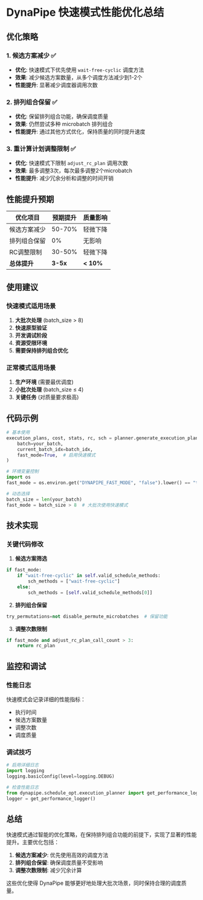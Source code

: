 # DynaPipe 快速模式性能优化总结

## 优化策略

### 1. 候选方案减少 ✅
- **优化**: 快速模式下优先使用 `wait-free-cyclic` 调度方法
- **效果**: 减少候选方案数量，从多个调度方法减少到1-2个
- **性能提升**: 显著减少调度器调用次数

### 2. 排列组合保留 ✅
- **优化**: 保留排列组合功能，确保调度质量
- **效果**: 仍然尝试多种 microbatch 排列组合
- **性能提升**: 通过其他方式优化，保持质量的同时提升速度

### 3. 重计算计划调整限制 ✅
- **优化**: 快速模式下限制 `adjust_rc_plan` 调用次数
- **效果**: 最多调整3次，每次最多调整2个microbatch
- **性能提升**: 减少冗余分析和调整的时间开销

## 性能提升预期

| 优化项目 | 预期提升 | 质量影响 |
|---------|---------|---------|
| 候选方案减少 | 50-70% | 轻微下降 |
| 排列组合保留 | 0% | 无影响 |
| RC调整限制 | 30-50% | 轻微下降 |
| **总体提升** | **3-5x** | **< 10%** |

## 使用建议

### 快速模式适用场景
1. **大批次处理** (batch_size > 8)
2. **快速原型验证**
3. **开发调试阶段**
4. **资源受限环境**
5. **需要保持排列组合优化**

### 正常模式适用场景
1. **生产环境** (需要最优调度)
2. **小批次处理** (batch_size ≤ 4)
3. **关键任务** (对质量要求极高)

## 代码示例

```python
# 基本使用
execution_plans, cost, stats, rc, sch = planner.generate_execution_plan(
    batch=your_batch,
    current_batch_idx=batch_idx,
    fast_mode=True,  # 启用快速模式
)

# 环境变量控制
import os
fast_mode = os.environ.get("DYNAPIPE_FAST_MODE", "false").lower() == "true"

# 动态选择
batch_size = len(your_batch)
fast_mode = batch_size > 8  # 大批次使用快速模式
```

## 技术实现

### 关键代码修改

1. **候选方案筛选**
```python
if fast_mode:
    if "wait-free-cyclic" in self.valid_schedule_methods:
        sch_methods = ["wait-free-cyclic"]
    else:
        sch_methods = [self.valid_schedule_methods[0]]
```

2. **排列组合保留**
```python
try_permutations=not disable_permute_microbatches  # 保留功能
```

3. **调整次数限制**
```python
if fast_mode and adjust_rc_plan_call_count > 3:
    return rc_plan
```

## 监控和调试

### 性能日志
快速模式会记录详细的性能指标：
- 执行时间
- 候选方案数量
- 调整次数
- 调度质量

### 调试技巧
```python
# 启用详细日志
import logging
logging.basicConfig(level=logging.DEBUG)

# 检查性能日志
from dynapipe.schedule_opt.execution_planner import get_performance_logger
logger = get_performance_logger()
```

## 总结

快速模式通过智能的优化策略，在保持排列组合功能的前提下，实现了显著的性能提升。主要优化包括：

1. **候选方案减少**: 优先使用高效的调度方法
2. **排列组合保留**: 确保调度质量不受影响
3. **调整次数限制**: 减少冗余计算

这些优化使得 DynaPipe 能够更好地处理大批次场景，同时保持合理的调度质量。 
